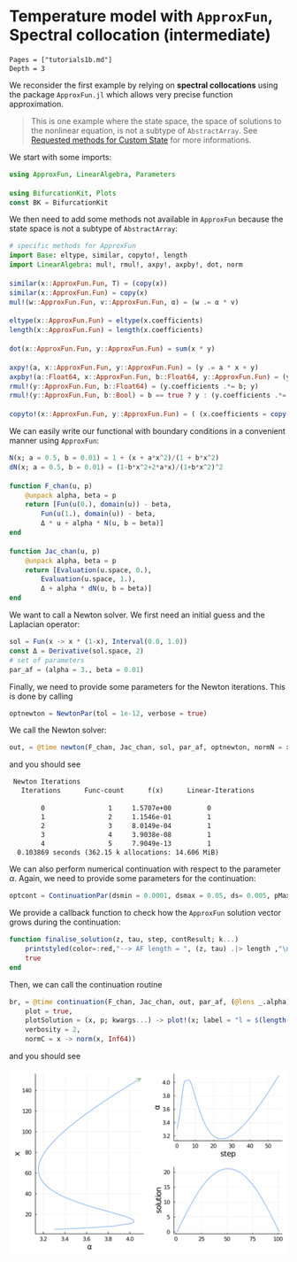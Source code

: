 # Temperature model with `ApproxFun`, Spectral collocation (intermediate)

```@contents
Pages = ["tutorials1b.md"]
Depth = 3
```

We reconsider the first example by relying on **spectral collocations** using the package `ApproxFun.jl` which allows very precise function approximation. 

> This is one example where the state space, the space of solutions to the nonlinear equation, is not a subtype of `AbstractArray`. See [Requested methods for Custom State](@ref) for more informations.

We start with some imports:

```julia 
using ApproxFun, LinearAlgebra, Parameters

using BifurcationKit, Plots
const BK = BifurcationKit
```

We then need to add some methods not available in `ApproxFun` because the state space is not a subtype of `AbstractArray`:

```julia
# specific methods for ApproxFun
import Base: eltype, similar, copyto!, length
import LinearAlgebra: mul!, rmul!, axpy!, axpby!, dot, norm

similar(x::ApproxFun.Fun, T) = (copy(x))
similar(x::ApproxFun.Fun) = copy(x)
mul!(w::ApproxFun.Fun, v::ApproxFun.Fun, α) = (w .= α * v)

eltype(x::ApproxFun.Fun) = eltype(x.coefficients)
length(x::ApproxFun.Fun) = length(x.coefficients)

dot(x::ApproxFun.Fun, y::ApproxFun.Fun) = sum(x * y)

axpy!(a, x::ApproxFun.Fun, y::ApproxFun.Fun) = (y .= a * x + y)
axpby!(a::Float64, x::ApproxFun.Fun, b::Float64, y::ApproxFun.Fun) = (y .= a * x + b * y)
rmul!(y::ApproxFun.Fun, b::Float64) = (y.coefficients .*= b; y)
rmul!(y::ApproxFun.Fun, b::Bool) = b == true ? y : (y.coefficients .*= 0; y)

copyto!(x::ApproxFun.Fun, y::ApproxFun.Fun) = ( (x.coefficients = copy(y.coefficients);x))
```

We can easily write our functional with boundary conditions in a convenient manner using `ApproxFun`:

```julia
N(x; a = 0.5, b = 0.01) = 1 + (x + a*x^2)/(1 + b*x^2)
dN(x; a = 0.5, b = 0.01) = (1-b*x^2+2*a*x)/(1+b*x^2)^2

function F_chan(u, p)
	@unpack alpha, beta = p
	return [Fun(u(0.), domain(u)) - beta,
		Fun(u(1.), domain(u)) - beta,
		Δ * u + alpha * N(u, b = beta)]
end

function Jac_chan(u, p)
	@unpack alpha, beta = p
	return [Evaluation(u.space, 0.),
		Evaluation(u.space, 1.),
		Δ + alpha * dN(u, b = beta)]
end
```

We want to call a Newton solver. We first need an initial guess and the Laplacian operator:

```julia
sol = Fun(x -> x * (1-x), Interval(0.0, 1.0))
const Δ = Derivative(sol.space, 2)
# set of parameters
par_af = (alpha = 3., beta = 0.01)
```

Finally, we need to provide some parameters for the Newton iterations. This is done by calling

```julia
optnewton = NewtonPar(tol = 1e-12, verbose = true)
```

We call the Newton solver:

```julia
out, = @time newton(F_chan, Jac_chan, sol, par_af, optnewton, normN = x -> norm(x, Inf64))
```
and you should see

```
 Newton Iterations 
   Iterations      Func-count      f(x)      Linear-Iterations

        0                1     1.5707e+00         0
        1                2     1.1546e-01         1
        2                3     8.0149e-04         1
        3                4     3.9038e-08         1
        4                5     7.9049e-13         1
  0.103869 seconds (362.15 k allocations: 14.606 MiB)
```

We can also perform numerical continuation with respect to the parameter $\alpha$. Again, we need to provide some parameters for the continuation:

```julia
optcont = ContinuationPar(dsmin = 0.0001, dsmax = 0.05, ds= 0.005, pMax = 4.1, plotEveryStep = 10, newtonOptions = NewtonPar(tol = 1e-8, maxIter = 20, verbose = true), maxSteps = 200)
```

We provide a callback function to check how the `ApproxFun` solution vector grows during the continuation:

```julia
function finalise_solution(z, tau, step, contResult; k...)
	printstyled(color=:red,"--> AF length = ", (z, tau) .|> length ,"\n")
	true
end
```

Then, we can call the continuation routine

```julia
br, = @time continuation(F_chan, Jac_chan, out, par_af, (@lens _.alpha), optcont,
	plot = true,
	plotSolution = (x, p; kwargs...) -> plot!(x; label = "l = $(length(x))", kwargs...),
	verbosity = 2,
	normC = x -> norm(x, Inf64))
```
and you should see

![](chan-af-bif-diag.png)